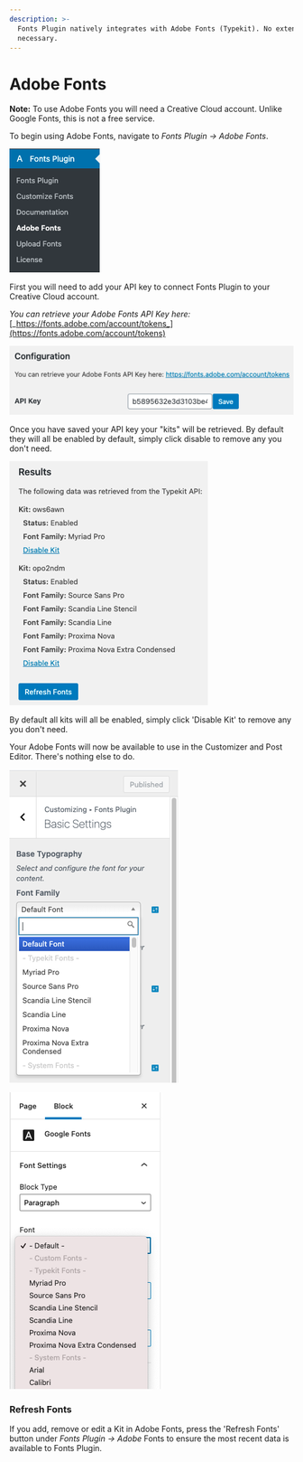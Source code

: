 ```yaml
---
description: >-
  Fonts Plugin natively integrates with Adobe Fonts (Typekit). No extensions
  necessary.
---
```


# Adobe Fonts

**Note:** To use Adobe Fonts you will need a Creative Cloud account. Unlike Google Fonts, this is not a free service.

To begin using Adobe Fonts, navigate to _Fonts Plugin → Adobe Fonts_.

<div align="left"><img src="../.gitbook/assets/image (32).png" alt=""></div>

First you will need to add your API key to connect Fonts Plugin to your Creative Cloud account.

_You can retrieve your Adobe Fonts API Key here:_ [_https://fonts.adobe.com/account/tokens_](https://fonts.adobe.com/account/tokens)

![](<../.gitbook/assets/image (30).png>)

Once you have saved your API key your "kits" will be retrieved. By default they will all be enabled by default, simply click disable to remove any you don't need.

![](<../.gitbook/assets/image (36).png>)

By default all kits will all be enabled, simply click 'Disable Kit' to remove any you don't need.

Your Adobe Fonts will now be available to use in the Customizer and Post Editor. There's nothing else to do.

![Use Adobe Fonts sitewide in the Customizer](<../.gitbook/assets/image (26).png>)

![Use Adobe Fonts in Gutenberg](<../.gitbook/assets/image (34).png>)

### Refresh Fonts

If you add, remove or edit a Kit in Adobe Fonts, press the 'Refresh Fonts' button under _Fonts Plugin → Adobe_ Fonts to ensure the most recent data is available to Fonts Plugin.
